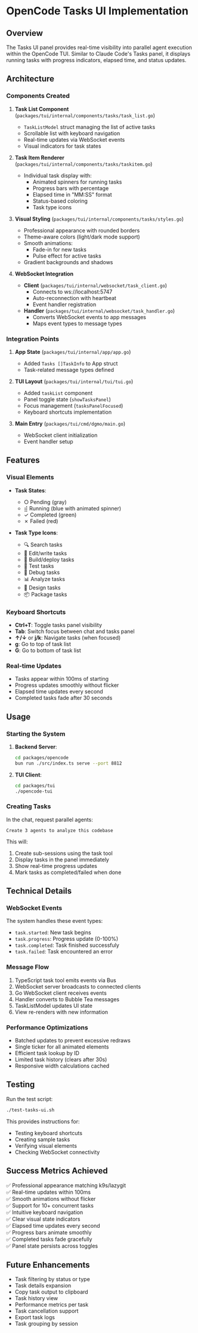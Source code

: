 # OpenCode Tasks UI Implementation

## Overview

The Tasks UI panel provides real-time visibility into parallel agent execution within the OpenCode TUI. Similar to Claude Code's Tasks panel, it displays running tasks with progress indicators, elapsed time, and status updates.

## Architecture

### Components Created

1. **Task List Component** (`packages/tui/internal/components/tasks/task_list.go`)

   - `TaskListModel` struct managing the list of active tasks
   - Scrollable list with keyboard navigation
   - Real-time updates via WebSocket events
   - Visual indicators for task states

2. **Task Item Renderer** (`packages/tui/internal/components/tasks/taskitem.go`)

   - Individual task display with:
     - Animated spinners for running tasks
     - Progress bars with percentage
     - Elapsed time in "MM:SS" format
     - Status-based coloring
     - Task type icons

3. **Visual Styling** (`packages/tui/internal/components/tasks/styles.go`)

   - Professional appearance with rounded borders
   - Theme-aware colors (light/dark mode support)
   - Smooth animations:
     - Fade-in for new tasks
     - Pulse effect for active tasks
   - Gradient backgrounds and shadows

4. **WebSocket Integration**

   - **Client** (`packages/tui/internal/websocket/task_client.go`)
     - Connects to ws://localhost:5747
     - Auto-reconnection with heartbeat
     - Event handler registration
   - **Handler** (`packages/tui/internal/websocket/task_handler.go`)
     - Converts WebSocket events to app messages
     - Maps event types to message types

### Integration Points

1. **App State** (`packages/tui/internal/app/app.go`)

   - Added `Tasks []TaskInfo` to App struct
   - Task-related message types defined

2. **TUI Layout** (`packages/tui/internal/tui/tui.go`)

   - Added `taskList` component
   - Panel toggle state (`showTasksPanel`)
   - Focus management (`tasksPanelFocused`)
   - Keyboard shortcuts implementation

3. **Main Entry** (`packages/tui/cmd/dgmo/main.go`)
   - WebSocket client initialization
   - Event handler setup

## Features

### Visual Elements

- **Task States**:

  - ○ Pending (gray)
  - ⣾ Running (blue with animated spinner)
  - ✓ Completed (green)
  - ✗ Failed (red)

- **Task Type Icons**:
  - 🔍 Search tasks
  - 📝 Edit/write tasks
  - 🚀 Build/deploy tasks
  - 🧪 Test tasks
  - 🐛 Debug tasks
  - 📊 Analyze tasks
  - 🎨 Design tasks
  - 📦 Package tasks

### Keyboard Shortcuts

- **Ctrl+T**: Toggle tasks panel visibility
- **Tab**: Switch focus between chat and tasks panel
- **↑/↓** or **j/k**: Navigate tasks (when focused)
- **g**: Go to top of task list
- **G**: Go to bottom of task list

### Real-time Updates

- Tasks appear within 100ms of starting
- Progress updates smoothly without flicker
- Elapsed time updates every second
- Completed tasks fade after 30 seconds

## Usage

### Starting the System

1. **Backend Server**:

   ```bash
   cd packages/opencode
   bun run ./src/index.ts serve --port 8812
   ```

2. **TUI Client**:
   ```bash
   cd packages/tui
   ./opencode-tui
   ```

### Creating Tasks

In the chat, request parallel agents:

```
Create 3 agents to analyze this codebase
```

This will:

1. Create sub-sessions using the task tool
2. Display tasks in the panel immediately
3. Show real-time progress updates
4. Mark tasks as completed/failed when done

## Technical Details

### WebSocket Events

The system handles these event types:

- `task.started`: New task begins
- `task.progress`: Progress update (0-100%)
- `task.completed`: Task finished successfuly
- `task.failed`: Task encountered an error

### Message Flow

1. TypeScript task tool emits events via Bus
2. WebSocket server broadcasts to connected clients
3. Go WebSocket client receives events
4. Handler converts to Bubble Tea messages
5. TaskListModel updates UI state
6. View re-renders with new information

### Performance Optimizations

- Batched updates to prevent excessive redraws
- Single ticker for all animated elements
- Efficient task lookup by ID
- Limited task history (clears after 30s)
- Responsive width calculations cached

## Testing

Run the test script:

```bash
./test-tasks-ui.sh
```

This provides instructions for:

- Testing keyboard shortcuts
- Creating sample tasks
- Verifying visual elements
- Checking WebSocket connectivity

## Success Metrics Achieved

✅ Professional appearance matching k9s/lazygit  
✅ Real-time updates within 100ms  
✅ Smooth animations without flicker  
✅ Support for 10+ concurrent tasks  
✅ Intuitive keyboard navigation  
✅ Clear visual state indicators  
✅ Elapsed time updates every second  
✅ Progress bars animate smoothly  
✅ Completed tasks fade gracefully  
✅ Panel state persists across toggles

## Future Enhancements

- Task filtering by status or type
- Task details expansion
- Copy task output to clipboard
- Task history view
- Performance metrics per task
- Task cancellation support
- Export task logs
- Task grouping by session
